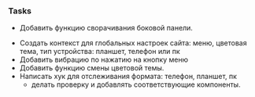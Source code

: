 ### Tasks

+ Добавить функцию сворачивания боковой панели.

- Создать контекст для глобальных настроек сайта: меню, цветовая тема, тип устройства: планшет, телефон или пк
- Добавить вибрацию по нажатию на кнопку меню
- Добавить функцию смены цветовой темы.
- Написать хук для отслеживания формата: телефон, планшет, пк
  - делать проверку и добавлять соответствующие компоненты.